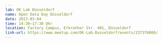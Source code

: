 ```yaml
---
lab: OK Lab Düsseldorf
name: Open Data Day Düsseldorf
date: 2017-03-04
time: 14:30–17:30 Uhr
location: Factory Campus, Erkrather Str. 401, Düsseldorf
link-url: https://www.meetup.com/OK-Lab-Dusseldorf/events/237376006/
---
```

